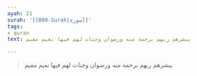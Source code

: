 ```yaml
---
ayah: 21
surah: '[[009-Surah|سورة]]'
tags:
- quran
text: يبشرهم ربهم برحمة منه ورضوان وجنات لهم فيها نعيم مقيم

---
```

> يبشرهم ربهم برحمة منه ورضوان وجنات لهم فيها نعيم مقيم
